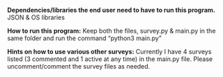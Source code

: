 **Dependencies/libraries the end user need to have to run this program.**
JSON & OS libraries

**How to run this program:**
Keep both the files, survey.py & main.py in the same folder and run the command “python3 main.py”

**Hints on how to use various other surveys:**
Currently I have 4 surveys listed (3 commented and 1 active at any time) in the main.py file. Please uncomment/comment the survey files as needed.
